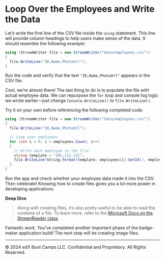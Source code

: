 # Loop Over the Employees and Write the Data

Let’s write the first line of the CSV file inside the `using` statement. This line will provide column headings to help users make sense of the data. It should resemble the following example:

```cs
using (StreamWriter file = new StreamWriter("data/employees.csv"))
{
  file.WriteLine("ID,Name,PhotoUrl");
}
```

Run the code and verify that the text `"ID,Name,PhotoUrl"` appears in the CSV file.

Cool, we’re almost there! The last thing to do is to populate the file with actual employee data. We can repurpose the `for` loop and console log logic we wrote earlier—just change `Console.WriteLine()` to `file.WriteLine()`.

Try it on your own before referencing the following completed code:

```cs
using (StreamWriter file = new StreamWriter("data/employees.csv"))
{
  file.WriteLine("ID,Name,PhotoUrl");

  // Loop over employees
  for (int i = 0; i < employees.Count; i++)
  {
    // Write each employee to the file
    string template = "{0},{1},{2}";
    file.WriteLine(String.Format(template, employees[i].GetId(), employees[i].GetFullName(), employees[i].GetPhotoUrl()));
  }
}
```

Run the app and check whether your employee data made it into the CSV. Then celebrate! Knowing how to create files gives you a lot more power in developing applications.

**Deep Dive**

> Along with creating files, it’s also pretty useful to be able to read the contents of a file. To learn more, refer to the [Microsoft Docs on the StreamReader class](https://docs.microsoft.com/en-us/dotnet/api/system.io.streamreader).

Fantastic work. You've completed another important phase of the badge-maker application build! The next step will be creating image files.

---
© 2024 edX Boot Camps LLC. Confidential and Proprietary. All Rights Reserved.
